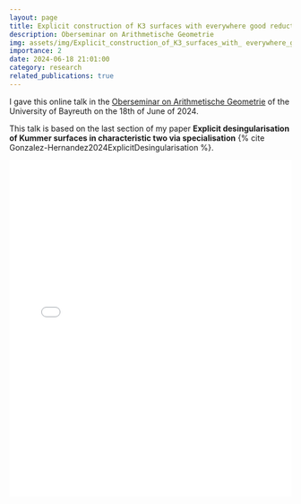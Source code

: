 ```yaml
---
layout: page
title: Explicit construction of K3 surfaces with everywhere good reduction
description: Oberseminar on Arithmetische Geometrie
img: assets/img/Explicit_construction_of_K3_surfaces_with_ everywhere_good_reduction.png
importance: 2
date: 2024-06-18 21:01:00
category: research
related_publications: true
---
```


I gave this online talk in the <a href="https://www.mathe2.uni-bayreuth.de/oberseminar/">Oberseminar on Arithmetische Geometrie</a> of the University of Bayreuth on the 18th of June of 2024.

This talk is based on the last section of my paper **Explicit desingularisation of Kummer surfaces in characteristic two via specialisation** {% cite Gonzalez-Hernandez2024ExplicitDesingularisation %}.

<div style="padding-bottom: 100px;">
<div class="container mt-5">
    <div class="embed-responsive embed-responsive-16by9">
        <embed src="/assets/pdf/k3_surfaces_with_everywhere_good_reduction.pdf" type="application/pdf" width="100%" height="600px" />
    </div>
</div>
</div>
